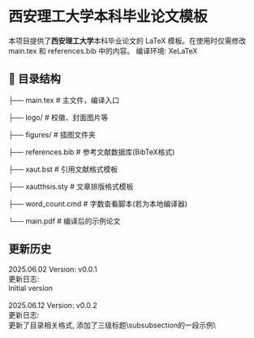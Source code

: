 # 西安理工大学本科毕业论文模板

本项目提供了**西安理工大学**本科毕业论文的 LaTeX 模板。在使用时仅需修改 main.tex 和 references.bib 中的内容。
编译环境: XeLaTeX

## 📂 目录结构
├── main.tex # 主文件，编译入口

├── logo/ # 校徽、封面图片等

├── figures/ # 插图文件夹

├── references.bib # 参考文献数据库(BibTeX格式)

├── xaut.bst # 引用文献格式模板

├── xautthsis.sty # 文章排版格式模板

├── word_count.cmd # 字数查看脚本(若为本地编译器)

└── main.pdf # 编译后的示例论文

## 更新历史
2025.06.02 Version: v0.0.1\
更新日志:\
Initial version\
\
2025.06.12 Version: v0.0.2\
更新日志:\
更新了目录相关格式, 添加了三级标题\subsubsection的一段示例\
